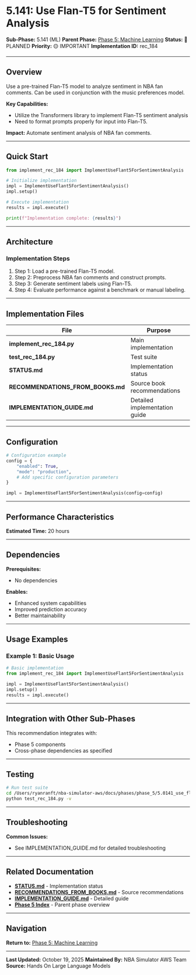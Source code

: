 # 5.141: Use Flan-T5 for Sentiment Analysis

**Sub-Phase:** 5.141 (ML)
**Parent Phase:** [Phase 5: Machine Learning](../PHASE_5_INDEX.md)
**Status:** 🔵 PLANNED
**Priority:** 🟡 IMPORTANT
**Implementation ID:** rec_184

---

## Overview

Use a pre-trained Flan-T5 model to analyze sentiment in NBA fan comments. Can be used in conjunction with the music preferences model.

**Key Capabilities:**
- Utilize the Transformers library to implement Flan-T5 sentiment analysis
- Need to format prompts properly for input into Flan-T5.

**Impact:**
Automate sentiment analysis of NBA fan comments.

---

## Quick Start

```python
from implement_rec_184 import ImplementUseFlant5ForSentimentAnalysis

# Initialize implementation
impl = ImplementUseFlant5ForSentimentAnalysis()
impl.setup()

# Execute implementation
results = impl.execute()

print(f"Implementation complete: {results}")
```

---

## Architecture

### Implementation Steps

1. Step 1: Load a pre-trained Flan-T5 model.
2. Step 2: Preprocess NBA fan comments and construct prompts.
3. Step 3: Generate sentiment labels using Flan-T5.
4. Step 4: Evaluate performance against a benchmark or manual labeling.

---

## Implementation Files

| File | Purpose |
|------|---------|
| **implement_rec_184.py** | Main implementation |
| **test_rec_184.py** | Test suite |
| **STATUS.md** | Implementation status |
| **RECOMMENDATIONS_FROM_BOOKS.md** | Source book recommendations |
| **IMPLEMENTATION_GUIDE.md** | Detailed implementation guide |

---

## Configuration

```python
# Configuration example
config = {
    "enabled": True,
    "mode": "production",
    # Add specific configuration parameters
}

impl = ImplementUseFlant5ForSentimentAnalysis(config=config)
```

---

## Performance Characteristics

**Estimated Time:** 20 hours

---

## Dependencies

**Prerequisites:**
- No dependencies

**Enables:**
- Enhanced system capabilities
- Improved prediction accuracy
- Better maintainability

---

## Usage Examples

### Example 1: Basic Usage

```python
# Basic implementation
from implement_rec_184 import ImplementUseFlant5ForSentimentAnalysis

impl = ImplementUseFlant5ForSentimentAnalysis()
impl.setup()
results = impl.execute()
```

---

## Integration with Other Sub-Phases

This recommendation integrates with:
- Phase 5 components
- Cross-phase dependencies as specified

---

## Testing

```bash
# Run test suite
cd /Users/ryanranft/nba-simulator-aws/docs/phases/phase_5/5.0141_use_flan-t5_for_sentiment_analysis
python test_rec_184.py -v
```

---

## Troubleshooting

**Common Issues:**
- See IMPLEMENTATION_GUIDE.md for detailed troubleshooting

---

## Related Documentation

- **[STATUS.md](STATUS.md)** - Implementation status
- **[RECOMMENDATIONS_FROM_BOOKS.md](RECOMMENDATIONS_FROM_BOOKS.md)** - Source recommendations
- **[IMPLEMENTATION_GUIDE.md](IMPLEMENTATION_GUIDE.md)** - Detailed guide
- **[Phase 5 Index](../PHASE_5_INDEX.md)** - Parent phase overview

---

## Navigation

**Return to:** [Phase 5: Machine Learning](../PHASE_5_INDEX.md)

---

**Last Updated:** October 19, 2025
**Maintained By:** NBA Simulator AWS Team
**Source:** Hands On Large Language Models
